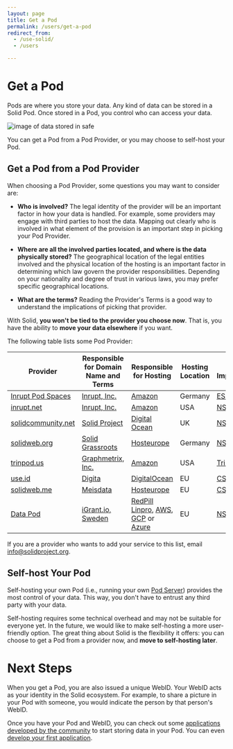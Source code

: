 ```yaml
---
layout: page
title: Get a Pod
permalink: /users/get-a-pod
redirect_from:
  - /use-solid/
  - /users

---
```


# Get a Pod
Pods are where you store your data.  Any kind of data can be stored in a Solid Pod. Once stored in a Pod, you control who can access your data. 

<img class="illustration" src="{{site.baseurl}}/assets/img/single-sign-on.svg" alt="image of data stored in safe" />

You can get a Pod from a Pod Provider, or you may choose to self-host your Pod.

## Get a Pod from a Pod Provider

When choosing a Pod Provider, some questions you may want to consider are:

- **Who is involved?** The legal identity of the provider will be an important factor in how your data is handled. For example, some providers may engage with third parties to host the data. Mapping out clearly who is involved in what element of the provision is an important step in picking your Pod Provider.

- **Where are all the involved parties located, and where is the data physically stored?** The geographical location of the legal entities involved and the physical location of the hosting is an important factor in determining which law govern the provider responsibilities. Depending on your nationality and degree of trust in various laws, you may prefer specific geographical locations.

- **What are the terms?** Reading the Provider's Terms is a good way to understand the implications of picking that provider.

<div class="message is-info">
  <p class="message-body">
     With Solid, <strong>you won't be tied to the provider you choose now</strong>. That is, you have the ability to <strong>move your data elsewhere</strong> if you want.
  </p>
</div>

The following table lists some Pod Provider:

| Provider                                           | Responsible for Domain Name and Terms                                      | Responsible for Hosting                       | Hosting Location | Solid Implementation                                        |
|----------------------------------------------------|----------------------------------------------------------------------------|-----------------------------------------------|------------------|-------------------------------------------------------------|
| [Inrupt Pod Spaces](https://start.inrupt.com/) | [Inrupt, Inc.](https://inrupt.com/terms-of-service)                        | [Amazon](https://aws.amazon.com)              | Germany              | [ESS](https://inrupt.com/products/enterprise-solid-server/) |
| [inrupt.net](https://inrupt.net)                   | [Inrupt, Inc.](https://inrupt.com/terms-of-service)                        | [Amazon](https://aws.amazon.com)              | USA              | [NSS](https://github.com/solid/node-solid-server)           |
| [solidcommunity.net](https://solidcommunity.net/)  | [Solid Project](https://github.com/solid/solidcommunity.net_operations)    | [Digital Ocean](https://www.digitalocean.com) | UK               | [NSS](https://github.com/solid/node-solid-server)           |
| [solidweb.org](https://solidweb.org)               | [Solid Grassroots](https://gitlab.com/groups/solidweb.org/-/group_members) | [Hosteurope](https://www.hosteurope.de)       | Germany          | [NSS](https://github.com/solid/node-solid-server)           |
| [trinpod.us](https://trinpod.us)                   | [Graphmetrix, Inc.](https://graphmetrix.com/terms)                         | [Amazon](https://aws.amazon.com)              | USA              | [TrinPod](https://graphmetrix.com/construction/trinpod)     |
| [use.id](https://get.use.id/)                      | [Digita](https://www.digita.ai/)                                           | [DigitalOcean](https://digitalocean.com/)              | EU              | [CSS](https://github.com/CommunitySolidServer/CommunitySolidServer)     |
| [solidweb.me](https://solidweb.me/)                | [Meisdata](https://github.com/serverproject-dev)                           | [Hosteurope](https://www.hosteurope.de)        | EU              | [CSS](https://github.com/CommunitySolidServer/CommunitySolidServer)        |
| [Data Pod](https://datapod.igrant.io/)                | [iGrant.io, Sweden](https://igrant.io/)                           | [RedPill Linpro](https://www.redpill-linpro.com/en), [AWS](https://aws.amazon.com/), [GCP](https://cloud.google.com/) or [Azure](https://azure.microsoft.com/en-in)        | EU              | [NSS](https://github.com/solid/node-solid-server)        |

If you are a provider who wants to add your service to this list, email [info@solidproject.org](mailto:info@solidproject.org).


## Self-host Your Pod

Self-hosting your own Pod (i.e., running your own [Pod Server](/for-developers/pod-server)) provides the most control of your data. This way, you don't have to entrust any third party with your data. 

Self-hosting requires some technical overhead and may not be suitable for everyone yet. In the future, we would like to make self-hosting a more user-friendly option. The great thing about Solid is the flexibility it offers: you can choose to get a Pod from a provider now, and **move to self-hosting later**.

# Next Steps

When you get a Pod, you are also issued a unique WebID. Your WebID acts as your identity in the Solid ecosystem. For example, to share a picture in your Pod with someone, you would indicate the person by that person's WebID.

Once you have your Pod and WebID, you can check out some [applications developed by the community](/apps) to start storing data in your Pod.
You can even [develop your first application](/developers/tutorials/getting-started).
